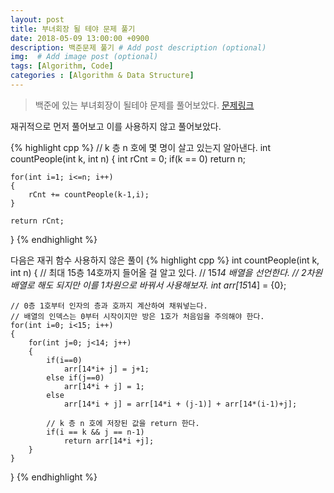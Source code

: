 ```yaml
---
layout: post
title: 부녀회장 될 테야 문제 풀기
date: 2018-05-09 13:00:00 +0900
description: 백준문제 풀기 # Add post description (optional)
img:  # Add image post (optional)
tags: [Algorithm, Code]
categories : [Algorithm & Data Structure]
---
```


> 백준에 있는 부녀회장이 될테야 문제를 풀어보았다. [문제링크](https://www.acmicpc.net/problem/2775)

재귀적으로 먼저 풀어보고 이를 사용하지 않고 풀어보았다.

{% highlight cpp %}
// k 층 n 호에 몇 명이 살고 있는지 알아낸다.
int countPeople(int k, int n)
{
    int rCnt = 0;
    if(k == 0)
        return n;

    for(int i=1; i<=n; i++)
    {
        rCnt += countPeople(k-1,i);
    }

    return rCnt;
}
{% endhighlight %}

다음은 재귀 함수 사용하지 않은 풀이
{% highlight cpp %}
int countPeople(int k, int n)
{
    // 최대 15층 14호까지 들어올 걸 알고 있다.
    // 15*14 배열을 선언한다.
    // 2차원 배열로 해도 되지만 이를 1차원으로 바꿔서 사용해보자.
    int arr[15*14] = {0};

    // 0층 1호부터 인자의 층과 호까지 계산하여 채워넣는다.
    // 배열의 인덱스는 0부터 시작이지만 방은 1호가 처음임을 주의해야 한다.
    for(int i=0; i<15; i++)
    {
        for(int j=0; j<14; j++)
        {
            if(i==0)
                arr[14*i+ j] = j+1;
            else if(j==0)
                arr[14*i + j] = 1;
            else
                arr[14*i + j] = arr[14*i + (j-1)] + arr[14*(i-1)+j];

            // k 층 n 호에 저장된 값을 return 한다.
            if(i == k && j == n-1)
                return arr[14*i +j];
        }
    }
        

}
{% endhighlight %}